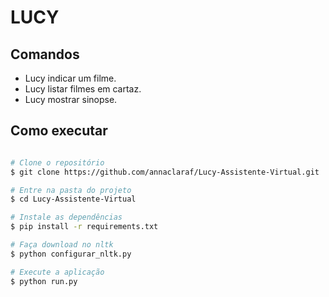 # LUCY 

## Comandos

- Lucy indicar um filme.
- Lucy listar filmes em cartaz.
- Lucy mostrar sinopse.

## Como executar

```bash

# Clone o repositório
$ git clone https://github.com/annaclaraf/Lucy-Assistente-Virtual.git

# Entre na pasta do projeto
$ cd Lucy-Assistente-Virtual

# Instale as dependências
$ pip install -r requirements.txt

# Faça download no nltk
$ python configurar_nltk.py

# Execute a aplicação
$ python run.py

```
